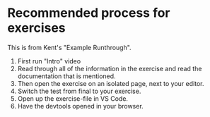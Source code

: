 # Recommended process for exercises

This is from Kent's "Example Runthrough".

1. First run "Intro" video
2. Read through all of the information in the exercise and read the documentation that is mentioned.
3. Then open the exercise on an isolated page, next to your editor.
4. Switch the test from final to your exercise.
5. Open up the exercise-file in VS Code.
6. Have the devtools opened in your browser.
<!--stackedit_data:
eyJoaXN0b3J5IjpbLTE2NTk0MzkzNjNdfQ==
-->